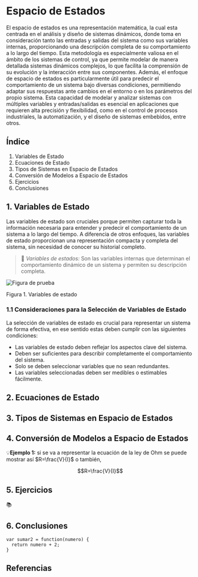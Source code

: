 # Espacio de Estados
El espacio de estados es una representación matemática, la cual esta centrada en el análisis y diseño de sistemas dinámicos, donde toma en consideración tanto las entradas y salidas del sistema como sus variables internas, proporcionando una descripción completa de su comportamiento a lo largo del tiempo. Esta metodología es especialmente valiosa en el ámbito de los sistemas de control, ya que permite modelar de manera detallada sistemas dinámicos complejos, lo que facilita la comprensión de su evolución y la interacción entre sus componentes. Además, el enfoque de espacio de estados es particularmente útil para predecir el comportamiento de un sistema bajo diversas condiciones, permitiendo adaptar sus respuestas ante cambios en el entorno o en los parámetros del propio sistema. Esta capacidad de modelar y analizar sistemas con múltiples variables y entradas/salidas es esencial en aplicaciones que requieren alta precisión y flexibilidad, como en el control de procesos industriales, la automatización, y el diseño de sistemas embebidos, entre otros.

## Índice
1. Variables de Estado
2. Ecuaciones de Estado
3. Tipos de Sistemas en Espacio de Estados
4. Conversión de Modelos a Espacio de Estados
5. Ejercicios
6. Conclusiones
   

## 1. Variables de Estado
Las variables de estado son cruciales porque permiten capturar toda la información necesaria para entender y predecir el comportamiento de un sistema a lo largo del tiempo. A diferencia de otros enfoques, las variables de estado proporcionan una representación compacta y completa del sistema, sin necesidad de conocer su historial completo.

>🔑 *Variables de estados:* Son las variables internas que determinan el comportamiento dinámico de un sistema y permiten su descripción completa.

![Figura de prueba](https://controlautomaticoeducacion.com/wp-content/uploads/2016/05/VE-300x148.png)

Figura 1. Variables de estado

### 1.1 Consideraciones para la Selección de Variables de Estado
La selección de variables de estado es crucial para representar un sistema de forma efectiva, en ese sentido estas deben cumplir con las siguientes condiciones:
* Las variables de estado deben reflejar los aspectos clave del sistema.
* Deben ser suficientes para describir completamente el comportamiento del sistema.
* Solo se deben seleccionar variables que no sean redundantes.
* Las variables seleccionadas deben ser medibles o estimables fácilmente.
## 2. Ecuaciones de Estado

## 3. Tipos de Sistemas en Espacio de Estados

## 4. Conversión de Modelos a Espacio de Estados

💡**Ejemplo 1:** si se va a representar la ecuación de la ley de Ohm se puede mostrar así $R=\frac{V}{I}$ o también,

$$R=\frac{V}{I}$$

## 5. Ejercicios
📚



## 6. Conclusiones



```
var sumar2 = function(numero) {
  return numero + 2;
}
```

## Referencias

